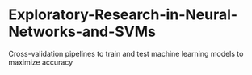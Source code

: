 # Exploratory-Research-in-Neural-Networks-and-SVMs
Cross-validation pipelines to train and test machine learning models to maximize accuracy
